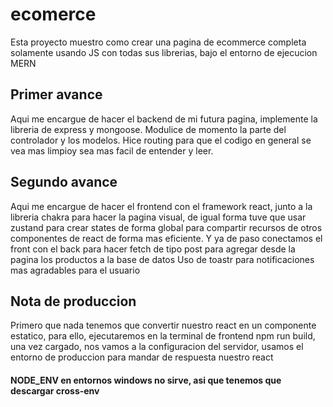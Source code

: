 ﻿# ecomerce
Esta proyecto muestro como crear una pagina de ecommerce completa solamente usando JS con todas sus librerias,
bajo el entorno de ejecucion MERN
## Primer avance
Aqui me encargue de hacer el backend de mi futura pagina, implemente la libreria de express y mongoose. Modulice
de momento la parte del controlador y los modelos. Hice routing para que el codigo en general se vea mas limpioy sea mas facil de entender y leer.

## Segundo avance
Aqui me encargue de hacer el frontend con el framework react, junto a la libreria chakra para hacer la pagina visual, de igual forma tuve que usar zustand para crear states de forma global para compartir recursos de otros componentes de react de forma mas eficiente.
Y ya de paso conectamos el front con el back para hacer fetch de tipo post para agregar desde la pagina los productos a la base de datos
Uso de toastr para notificaciones mas agradables para el usuario


## Nota de produccion
Primero que nada tenemos que convertir nuestro react en un componente estatico, para ello, ejecutaremos en la terminal de frontend npm run build, una vez cargado, nos vamos a la configuracion del servidor, usamos el entorno de produccion para mandar de respuesta nuestro react

#### NODE_ENV en entornos windows no sirve, asi que tenemos que descargar cross-env